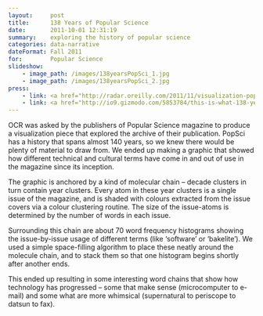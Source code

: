 ```yaml
---
layout:     post
title:      138 Years of Popular Science
date:       2011-10-01 12:31:19
summary:    exploring the history of popular science
categories: data-narrative
dateFormat: Fall 2011
for:        Popular Science
slideshow:
    - image_path: /images/138yearsPopSci_1.jpg
    - image_path: /images/138yearsPopSci_2.jpg
press:     
    - link: <a href="http://radar.oreilly.com/2011/11/visualization-popular-science-archive.html" target="_blank">O'Reilly</a>
    - link: <a href="http://io9.gizmodo.com/5853784/this-is-what-138-years-of-popular-science-look-like" target="_blank">i09</a>
---
```


OCR was asked by the publishers of Popular Science magazine to produce a visualization piece that explored the archive of their publication. PopSci has a history that spans almost 140 years, so we knew there would be plenty of material to draw from. We ended up making a graphic that showed how different technical and cultural terms have come in and out of use in the magazine since its inception.

The graphic is anchored by a kind of molecular chain – decade clusters in turn contain year clusters. Every atom in these year clusters is a single issue of the magazine, and is shaded with colours extracted from the issue covers via a colour clustering routine. The size of the issue-atoms is determined by the number of words in each issue.

Surrounding this chain are about 70 word frequency histograms showing the issue-by-issue usage of different terms (like ‘software’ or ‘bakelite’). We used a simple space-filling algorithm to place these neatly around the molecule chain, and to stack them so that one histogram begins shortly after another ends.

This ended up resulting in some interesting word chains that show how technology has progressed – some that make sense (microcomputer to e-mail) and some what are more whimsical (supernatural to periscope to datsun to fax).